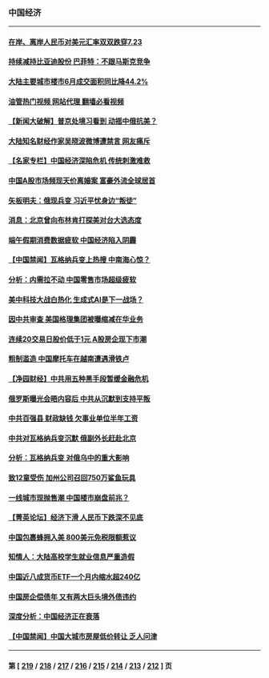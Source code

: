 ### 中国经济
---
#### [在岸、离岸人民币对美元汇率双双跌穿7.23](../../pages/ncid283/n14023051.md?06271645) 
#### [持续减持比亚迪股份 巴菲特：不跟马斯克竞争](../../pages/ncid283/n14023026.md?06271645) 
#### [大陆主要城市楼市6月成交面积同比降44.2%](../../pages/ncid283/n14023053.md?06271645) 
#### [油管热门视频 网站代理 翻墙必看视频](http://138.2.39.72:81/youtube.html?epic-marker?06271645)
#### [【新闻大破解】普京处境习看到 动摇中俄抗美？](../../pages/ncid283/n14023035.md?06271645) 
#### [大陆知名财经作家吴晓波微博遭禁言 网友痛斥](../../pages/ncid283/n14022794.md?06271645) 
#### [【名家专栏】中国经济深陷危机 传统刺激难救](../../pages/ncid283/n14022077.md?06271645) 
#### [中国A股市场频现天价离婚案 富豪外流全球居首](../../pages/ncid283/n14023008.md?06271645) 
#### [矢板明夫：俄现兵变 习近平忧身边“叛徒”](../../pages/ncid283/n14022826.md?06271645) 
#### [消息：北京曾向布林肯打探美对台大选态度](../../pages/ncid283/n14022811.md?06271645) 
#### [端午假期消费数据疲软 中国经济陷入阴霾](../../pages/ncid283/n14022763.md?06271645) 
#### [【中国禁闻】瓦格纳兵变上热搜 中南海心惊？](../../pages/ncid283/n14022779.md?06271645) 
#### [分析：内需拉不动 中国零售市场超级疲软](../../pages/ncid283/n14022603.md?06271645) 
#### [美中科技大战白热化 生成式AI是下一战场？](../../pages/ncid283/n14021752.md?06271645) 
#### [因中共审查 美国格理集团被曝缩减在华业务](../../pages/ncid283/n14022548.md?06271645) 
#### [连续20交易日股价低于1元 A股房企现下市潮](../../pages/ncid283/n14022288.md?06271645) 
#### [粗制滥造 中国摩托车在越南遭遇滑铁卢](../../pages/ncid283/n14022370.md?06271645) 
#### [【净园财经】中共用五种黑手段暂缓金融危机](../../pages/ncid283/n14022264.md?06271645) 
#### [俄罗斯曝光会晤内容后 中共从沉默到支持平叛](../../pages/ncid283/n14022436.md?06271645) 
#### [中共百强县 财政缺钱 欠事业单位半年工资](../../pages/ncid283/n14022347.md?06271645) 
#### [中共对瓦格纳兵变沉默 俄副外长赶赴北京](../../pages/ncid283/n14022353.md?06271645) 
#### [分析：瓦格纳兵变 对俄乌中的重大影响](../../pages/ncid283/n14022346.md?06271645) 
#### [致12童受伤 加州公司召回750万鲨鱼玩具](../../pages/ncid283/n14022320.md?06271645) 
#### [一线城市现抛售潮 中国楼市崩盘前兆？](../../pages/ncid283/n14022165.md?06271645) 
#### [【菁英论坛】经济下滑 人民币下跌深不见底](../../pages/ncid283/n14022210.md?06271645) 
#### [中国包裹蜂拥入美 800美元免税限额惹议](../../pages/ncid283/n14022207.md?06271645) 
#### [知情人：大陆高校学生就业信息严重造假](../../pages/ncid283/n14022188.md?06271645) 
#### [中国近八成货币ETF一个月内缩水超240亿](../../pages/ncid283/n14022208.md?06271645) 
#### [中国房企偿债年 又有两大巨头境外债违约](../../pages/ncid283/n14022204.md?06271645) 
#### [深度分析：中国经济正在衰落](../../pages/ncid283/n14022086.md?06271645) 
#### [【中国禁闻】中国大城市房屋低价转让 乏人问津](../../pages/ncid283/n14021721.md?06271645) 

---
#### 第 [ [219](./219.md?06271645) / [218](./218.md?06271645) / [217](./217.md?06271645) / [216](./216.md?06271645) / [215](./215.md?06271645) / [214](./214.md?06271645) / [213](./213.md?06271645) / [212](./212.md?06271645) ] 页
